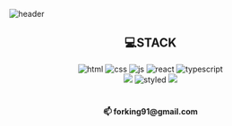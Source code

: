 ![header](https://capsule-render.vercel.app/api?type=waving&color=gradient&height=300&section=header&text=I'm%20YongWoo&fontSize=80)
<h2 align="center" >💻STACK</h2>  

<div align="center">
  <img src="https://img.shields.io/badge/html5-%23E34F26.svg?style=for-the-badge&logo=html5&logoColor=white" alt="html"/> 
  <img src="https://img.shields.io/badge/css3-%231572B6.svg?style=for-the-badge&logo=css3&logoColor=white" alt="css" /> 
  <img src="https://img.shields.io/badge/javascript-%23323330.svg?style=for-the-badge&logo=javascript&logoColor=%23F7DF1E" alt="js"/> 
  <img src="https://img.shields.io/badge/react-%2320232a.svg?style=for-the-badge&logo=react&logoColor=%2361DAFB" alt="react"/> 
  <img src="https://img.shields.io/badge/typescript-%23007ACC.svg?style=for-the-badge&logo=typescript&logoColor=white" alt="typescript"/>

</div>
<div align="center">  
  <img src="https://img.shields.io/badge/jQuery-0769AD?style=for-the-badge&logo=jQuery&logoColor=white">
  <img src="https://img.shields.io/badge/styled--components-DB7093?style=for-the-badge&logo=styled-components&logoColor=white" alt="styled"/>
    <img src="https://img.shields.io/badge/Sass-CC6699?style=for-the-badge&logo=Sass&logoColor=white"></div>

#
<h4 align="center">📫 forking91@gmail.com</h4>






<!---
pomeranian91/pomeranian91 is a ✨ special ✨ repository because its `README.md` (this file) appears on your GitHub profile.
You can click the Preview link to take a look at your changes.
--->
